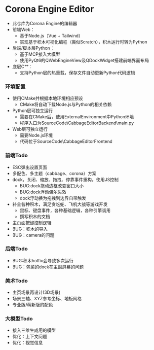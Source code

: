 # Corona Engine Editor
- 此仓库为Corona Engine的编辑器
- 前端Web：
	- 基于Node.js（Vue + Tailwind）
	- 实现基于积木可视化编程（类似Scratch），积木运行时转为Python
- 后端/脚本层Python：
	- 基于MCP接入大模型
	- 使用PyQt6的QWebEngineView及QDockWidget搭建前端界面布局
- 底层C艹：
	- 支持Python层的热重载，保存文件自动更新Python代码逻辑
  
### 环境配置
- 使用CMake并根据本地环境相应预设
	- CMake将自动下载Node.js与Python的相关依赖
- Python层可独立运行
	- 需要在CMake后，使用ExternalEnvironment中Python环境
 	- 程序入口为SourceCode\CabbageEditorBackend\main.py
- Web层可独立运行
	- 需要Node.js环境
 	- 代码位于SourceCode\CabbageEditorFrontend

### 前端Todo
- ESC弹出设置页面
- 多配色、多主题（cabbage、corona）方案
- dock，关闭、缩放、拖拽、停靠事件重构，使用JS控制
	- BUG:dock拖动边框改变窗口大小
 	- BUG:dock浮动偶尔失效
	- dock浮动换为拖拽到边界自带触发
- 补全各种积木，满足贪吃蛇、飞机大战等游戏开发
	- 鼠标、键盘事件，各种基础逻辑，各种引擎调用
	- 撰写积木的文档
- 主页面按键控制逻辑
- BUG：积木的导入 
- BUG：camera的问题
  
### 后端Todo
- BUG:积木hotfix会导致多次运行
- BUG：包菜的dock在主副屏幕的问题
  
### 美术Todo
-  主页场景再设计(3D场景) 
-  场景三轴、XYZ参考坐标、地板网格
-  专业版/萌新版的配色

### 大模型Todo
- 接入三维生成用的模型
- 优化：上下文问题
- 优化：视觉信息
